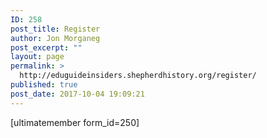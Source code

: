 ```yaml
---
ID: 258
post_title: Register
author: Jon Morganeg
post_excerpt: ""
layout: page
permalink: >
  http://eduguideinsiders.shepherdhistory.org/register/
published: true
post_date: 2017-10-04 19:09:21
---
```

[ultimatemember form_id=250]